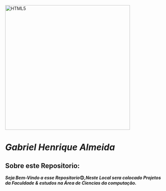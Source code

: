 
<img align="center" alt="HTML5" src="https://th.bing.com/th/id/R.f4750cb5a4d42823d2b0812695702a85?rik=vv2LP0dSqGFWUg&pid=ImgRaw&r=0" width="400" height="">

</br>
<h1><i>Gabriel Henrique Almeida</i></h1>

<h2><b>Sobre este Repositorio:<b></h2> 
<p><i>Seja Bem-Vindo a esse Repositorio</i>😊<i>,Neste Local sera colocado Projetos da Faculdade & estudos na Área de Ciencias da computação.</i></p>






